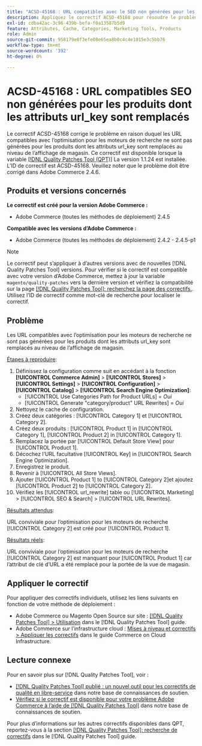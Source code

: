 ```yaml
---
title: "ACSD-45168 : URL compatibles avec le SEO non générées pour les produits dont les attributs url_key sont remplacés"
description: Appliquez le correctif ACSD-45168 pour résoudre le problème Adobe Commerce en raison duquel les URL compatibles avec l’optimisation pour les moteurs de recherche n’étaient pas générées pour les produits dont les attributs url_key sont remplacés au niveau de l’affichage en magasin.
exl-id: cdba42ac-3c96-439b-befa-f0a13587b5d9
feature: Attributes, Cache, Categories, Marketing Tools, Products
role: Admin
source-git-commit: 958179e0f3efe08e65ea8b0c4c4e1015e3c5bb76
workflow-type: tm+mt
source-wordcount: '392'
ht-degree: 0%

---
```


# ACSD-45168 : URL compatibles SEO non générées pour les produits dont les attributs url_key sont remplacés

Le correctif ACSD-45168 corrige le problème en raison duquel les URL compatibles avec l’optimisation pour les moteurs de recherche ne sont pas générées pour les produits dont les attributs url_key sont remplacés au niveau de l’affichage de magasin. Ce correctif est disponible lorsque la variable [[!DNL Quality Patches Tool (QPT)]](/help/announcements/adobe-commerce-announcements/magento-quality-patches-released-new-tool-to-self-serve-quality-patches.md) La version 1.1.24 est installée. L’ID de correctif est ACSD-45168. Veuillez noter que le problème doit être corrigé dans Adobe Commerce 2.4.6.

## Produits et versions concernés

**Le correctif est créé pour la version Adobe Commerce :**

* Adobe Commerce (toutes les méthodes de déploiement) 2.4.5

**Compatible avec les versions d’Adobe Commerce :**

* Adobe Commerce (toutes les méthodes de déploiement) 2.4.2 - 2.4.5-p1

>[!NOTE]
>
>Le correctif peut s’appliquer à d’autres versions avec de nouvelles [!DNL Quality Patches Tool] versions. Pour vérifier si le correctif est compatible avec votre version d’Adobe Commerce, mettez à jour la variable `magento/quality-patches` vers la dernière version et vérifiez la compatibilité sur la page [[!DNL Quality Patches Tool]: recherchez la page des correctifs.](https://experienceleague.adobe.com/tools/commerce-quality-patches/index.html). Utilisez l’ID de correctif comme mot-clé de recherche pour localiser le correctif.

## Problème

Les URL compatibles avec l’optimisation pour les moteurs de recherche ne sont pas générées pour les produits dont les attributs url_key sont remplacés au niveau de l’affichage de magasin.

<u>Étapes à reproduire</u>:

1. Définissez la configuration comme suit en accédant à la fonction **[!UICONTROL Commerce Admin]** > **[!UICONTROL Stores]** > **[!UICONTROL Settings]** > **[!UICONTROL Configuration]** > **[!UICONTROL Catalog]** > **[!UICONTROL Search Engine Optimization]**:
   * [!UICONTROL Use Categories Path for Product URLs] = *Oui*
   * [!UICONTROL Generate "category/product" URL Rewrites] = *Oui*
1. Nettoyez le cache de configuration.
1. Créez deux catégories : [!UICONTROL Category 1] et [!UICONTROL Category 2].
1. Créez deux produits : [!UICONTROL Product 1] in [!UICONTROL Category 1], [!UICONTROL Product 2] in [!UICONTROL Category 1].
1. Remplacez la portée par [!UICONTROL Default Store View] pour [!UICONTROL Product 1].
1. Décochez l’URL facultative [!UICONTROL Key] in [!UICONTROL Search Engine Optimization].
1. Enregistrez le produit.
1. Revenir à [!UICONTROL All Store Views].
1. Ajouter [!UICONTROL Product 1] to [!UICONTROL Category 2]et ajoutez [!UICONTROL Product 2] to [!UICONTROL Category 2].
1. Vérifiez les [!UICONTROL url_rewrite] table ou [!UICONTROL Marketing] > [!UICONTROL SEO & Search] > [!UICONTROL URL Rewrites].

<u>Résultats attendus</u>:

URL conviviale pour l’optimisation pour les moteurs de recherche [!UICONTROL Category 2] est créé pour [!UICONTROL Product 1].

<u>Résultats réels</u>:

URL conviviale pour l’optimisation pour les moteurs de recherche [!UICONTROL Category 2] est manquant pour [!UICONTROL Product 1] car l’attribut de clé d’URL a été remplacé pour la portée de la vue de magasin.

## Appliquer le correctif

Pour appliquer des correctifs individuels, utilisez les liens suivants en fonction de votre méthode de déploiement :

* Adobe Commerce ou Magento Open Source sur site : [[!DNL Quality Patches Tool] > Utilisation](https://experienceleague.adobe.com/docs/commerce-operations/tools/quality-patches-tool/usage.html) dans le [!DNL Quality Patches Tool] guide.
* Adobe Commerce sur l’infrastructure cloud : [Mises à niveau et correctifs > Appliquer les correctifs](https://experienceleague.adobe.com/docs/commerce-cloud-service/user-guide/develop/upgrade/apply-patches.html) dans le guide Commerce on Cloud Infrastructure.

## Lecture connexe

Pour en savoir plus sur [!DNL Quality Patches Tool], voir :

* [[!DNL Quality Patches Tool] publié : un nouvel outil pour les correctifs de qualité en libre-service](/help/announcements/adobe-commerce-announcements/magento-quality-patches-released-new-tool-to-self-serve-quality-patches.md) dans notre base de connaissances de soutien.
* [Vérifiez si le correctif est disponible pour votre problème Adobe Commerce à l’aide de [!DNL Quality Patches Tool]](/help/support-tools/patches-available-in-qpt-tool/check-patch-for-magento-issue-with-magento-quality-patches.md) dans notre base de connaissances de soutien.

Pour plus d’informations sur les autres correctifs disponibles dans QPT, reportez-vous à la section [[!DNL Quality Patches Tool]: recherche de correctifs](https://experienceleague.adobe.com/tools/commerce-quality-patches/index.html) dans le [!DNL Quality Patches Tool] guide.
